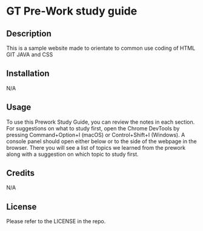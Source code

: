 # GT Pre-Work study guide

## Description

 This is a sample website made to orientate to common use coding of HTML GIT JAVA and CSS

## Installation

N/A

## Usage

To use this Prework Study Guide, you can review the notes in each section. For suggestions on what to study first, open the Chrome DevTools by pressing Command+Option+I (macOS) or Control+Shift+I (Windows). A console panel should open either below or to the side of the webpage in the browser. There you will see a list of topics we learned from the prework along with a suggestion on which topic to study first.

## Credits

 N/A

## License

Please refer to the LICENSE in the repo.
